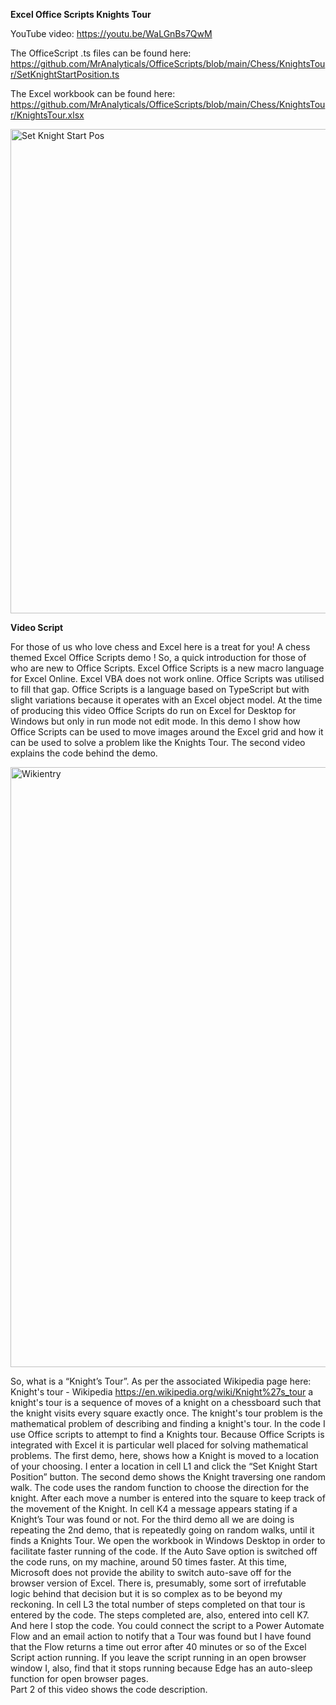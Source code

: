 
**Excel Office Scripts Knights Tour**


YouTube video: https://youtu.be/WaLGnBs7QwM

The OfficeScript .ts files can be found here:
https://github.com/MrAnalyticals/OfficeScripts/blob/main/Chess/KnightsTour/SetKnightStartPosition.ts



The Excel workbook can be found here: https://github.com/MrAnalyticals/OfficeScripts/blob/main/Chess/KnightsTour/KnightsTour.xlsx


<img width="775" alt="Set Knight Start Pos" src="https://user-images.githubusercontent.com/47678539/175559498-f47ba43a-05f6-4dbb-9775-683b0578fc36.PNG">

**Video Script**


For those of us who love chess and Excel here is a treat for you! 
A chess themed Excel Office Scripts demo ! 
So, a quick introduction for those of who are new to Office Scripts. Excel Office Scripts is a new macro language for Excel Online. Excel VBA does not work online. Office Scripts was utilised to fill that gap. Office Scripts is a language based on TypeScript but with slight variations because it operates with an Excel object model. 
At the time of producing this video Office Scripts do run on Excel for Desktop for Windows but only in run mode not edit mode.
In this demo I show how Office Scripts can be used to move images around the Excel grid and how it can be used to solve a problem like the Knights Tour. 
The second video explains the code behind the demo.

<img width="960" alt="Wikientry" src="https://user-images.githubusercontent.com/47678539/175559557-d25f1e7f-f141-4605-ba97-bae917071abd.PNG">

So, what is a “Knight’s Tour”. As per the associated Wikipedia page here:
Knight's tour - Wikipedia
https://en.wikipedia.org/wiki/Knight%27s_tour
a knight's tour is a sequence of moves of a knight on a chessboard such that the knight visits every square exactly once.
The knight's tour problem is the mathematical problem of describing and finding a knight's tour. In the code I use Office scripts to attempt to find a Knights tour. 
Because Office Scripts is integrated with Excel it is particular well placed for solving mathematical problems.
The first demo, here, shows how a Knight is moved to a location of your choosing. I enter a location in cell L1 and click the “Set Knight Start Position” button. 
The second demo shows the Knight traversing one random walk. The code uses the random function to choose the direction for the knight. After each move a number is entered into the square to keep track of the movement of the Knight. In cell K4 a message appears stating if a Knight’s Tour was found or not.
For the third demo all we are doing is repeating the 2nd demo, that is repeatedly going on random walks, until it finds a Knights Tour. 
We open the workbook in Windows Desktop in order to facilitate faster running of the code. If the Auto Save option is switched off the code runs, on my machine, around 50 times faster. At this time, Microsoft does not provide the ability to switch auto-save off for the browser version of Excel. There is, presumably, some sort of irrefutable logic behind that decision but it is so complex as to be beyond my reckoning. 
In cell L3 the total number of steps completed on that tour is entered by the code. The steps completed are, also, entered into cell K7. 
And here I stop the code. You could connect the script to a Power Automate Flow and an email action to notify that a Tour was found but I have found that the Flow returns a time out error after 40 minutes or so of the Excel Script action running. If you leave the script running in an open browser window I, also, find that it stops running because Edge has an auto-sleep function for open browser pages.  
Part 2 of this video shows the code description.

